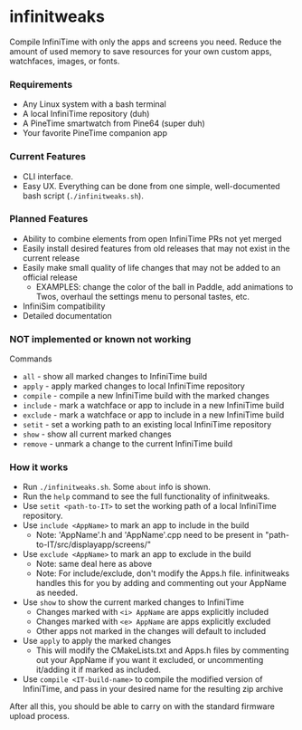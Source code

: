 # infinitweaks

Compile InfiniTime with only the apps and screens you need.
Reduce the amount of used memory to save resources for your own custom apps, watchfaces, images, or fonts.

### Requirements
- Any Linux system with a bash terminal
- A local InfiniTime repository (duh)
- A PineTime smartwatch from Pine64 (super duh)
- Your favorite PineTime companion app

### Current Features
- CLI interface.
- Easy UX. Everything can be done from one simple, well-documented bash script (`./infinitweaks.sh`).

### Planned Features
- Ability to combine elements from open InfiniTime PRs not yet merged
- Easily install desired features from old releases that may not exist in the current release
- Easily make small quality of life changes that may not be added to an official release
    - EXAMPLES: change the color of the ball in Paddle, add animations to Twos, overhaul the settings menu to personal tastes, etc.
- InfiniSim compatibility
- Detailed documentation

### NOT implemented or known not working
Commands
- `all` \- show all marked changes to InfiniTime build
- `apply` \- apply marked changes to local InfiniTime repository
- `compile` \- compile a new InfiniTime build with the marked changes
- `include` \- mark a watchface or app to include in a new InfiniTime build
- `exclude` \- mark a watchface or app to include in a new InfiniTime build
- `setit` \- set a working path to an existing local InfiniTime repository
- `show` \- show all current marked changes
- `remove` \- unmark a change to the current InfiniTime build

### How it works
- Run `./infinitweaks.sh`. Some `about` info is shown.
- Run the `help` command to see the full functionality of infinitweaks.
- Use `setit <path-to-IT>` to set the working path of a local InfiniTime repository.
- Use `include <AppName>` to mark an app to include in the build
    - Note: 'AppName'.h and 'AppName'.cpp need to be present in "path-to-IT/src/displayapp/screens/"
- Use `exclude <AppName>` to mark an app to exclude in the build
    - Note: same deal here as above
    - Note: For include/exclude, don't modify the Apps.h file. infinitweaks handles this for you by adding and commenting out your AppName as needed.
- Use `show` to show the current marked changes to InfiniTime
    - Changes marked with `<i> AppName` are apps explicitly included
    - Changes marked with `<e> AppName` are apps explicitly excluded
    - Other apps not marked in the changes will default to included
- Use `apply` to apply the marked changes
    - This will modify the CMakeLists.txt and Apps.h files by commenting out your AppName if you want it excluded, or uncommenting it/adding it if marked as included.
- Use `compile <IT-build-name>` to compile the modified version of InfiniTime, and pass in your desired name for the resulting zip archive

After all this, you should be able to carry on with the standard firmware upload process.


